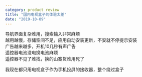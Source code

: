 ```yaml
---
category: product review
title: "国内电视盒子的体验太差"
date: "2019-10-09"
---
```


导航界面复杂难用，搜索输入非常麻烦  
越用越慢，存储空间不足，应用自动安装更新，不安就不停提示安装  
广告越来越多，开机10几秒有声广告  
遥控器电池没电换电池麻烦  
遥控器不见了难找，换的山寨货难用死了

我现在都只用电视盒子作为手机投屏的接收器，整个绕过盒子

